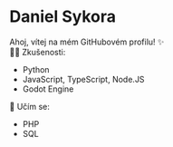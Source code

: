 # Daniel Sykora

Ahoj, vítej na mém GitHubovém profilu! ✨  
🧑‍💻 Zkušenosti:  
- Python
- JavaScript, TypeScript, Node.JS
- Godot Engine

🔰 Učím se:  
- PHP
- SQL
